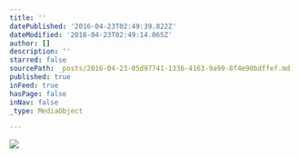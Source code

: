 ```yaml
---
title: ''
datePublished: '2016-04-23T02:49:39.822Z'
dateModified: '2016-04-23T02:49:14.065Z'
author: []
description: ''
starred: false
sourcePath: _posts/2016-04-23-05d97741-1336-4163-9a99-8f4e90bdffef.md
published: true
inFeed: true
hasPage: false
inNav: false
_type: MediaObject

---
```

![](https://the-grid-user-content.s3-us-west-2.amazonaws.com/3a3d553a-8476-4542-a6dc-8800ea6bcdd9.jpg)